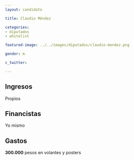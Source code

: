 ```yaml
---
layout: candidato

title: Claudio Méndez 

categories:
- diputados
- whitelist

featured-image: ../../images/diputados/claudio-mendez.png

gender: m

c_twitter: 

---
```



## Ingresos


Propios


## Financistas


Yo mismo


## Gastos


**300.000** pesos en volantes y posters 

